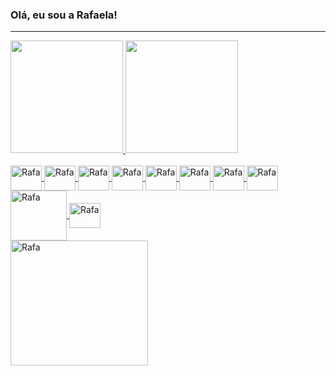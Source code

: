 ### Olá, eu sou a Rafaela! 
<hr>
<div>
  <a href="https://github.com/ElaRafaPy">
    <img height="180em" src="https://github-readme-stats.vercel.app/api?username=ElaRafaPy&show_icons=true&theme=dracula&include_all_commits=true&count_private=true"/)>
    <img height="180em" src="https://github-readme-stats.vercel.app/api/top-langs/?username=ElaRafaPy&layout=compact&langs_count=7&theme=dracula"/)>
</div>
<div style="display: inline_block"><br>
  <img align="center" alt="Rafa" height="40" width="50" src="https://cdn.jsdelivr.net/gh/devicons/devicon/icons/git/git-original.svg">
  <img align="center" alt="Rafa" height="40" width="50" src="https://cdn.jsdelivr.net/gh/devicons/devicon/icons/python/python-original-wordmark.svg">
  <img align="center" alt="Rafa" height="40" width="50" src="https://cdn.jsdelivr.net/gh/devicons/devicon/icons/c/c-original.svg">
  <img align="center" alt="Rafa" height="40" width="50" src="https://cdn.jsdelivr.net/gh/devicons/devicon/icons/html5/html5-plain.svg">
  <img align="center" alt="Rafa" height="40" width="50" src="https://cdn.jsdelivr.net/gh/devicons/devicon/icons/css3/css3-plain.svg">
  <img align="center" alt="Rafa" height="40" width="50" src="https://cdn.jsdelivr.net/gh/devicons/devicon/icons/javascript/javascript-original.svg">
  <img align="center" alt="Rafa" height="40" width="50" src="https://cdn.jsdelivr.net/gh/devicons/devicon/icons/webpack/webpack-original.svg">
  <img align="center" alt="Rafa" height="40" width="50" src="https://cdn.jsdelivr.net/gh/devicons/devicon/icons/express/express-original.svg" />
  <img align="center" alt="Rafa" height="80" width="90" src="https://cdn.jsdelivr.net/gh/devicons/devicon/icons/nodejs/nodejs-original-wordmark.svg" />
  <img align="center" alt="Rafa" height="40" width="50" src="https://cdn.jsdelivr.net/gh/devicons/devicon/icons/mongodb/mongodb-plain-wordmark.svg" /><br>
  <img align="start" alt="Rafa" height="200" width="220" src="https://static.wikia.nocookie.net/minecraft/images/6/6a/Axolotls_Swimming.gif/revision/latest?cb=20201219210623">
</div>
